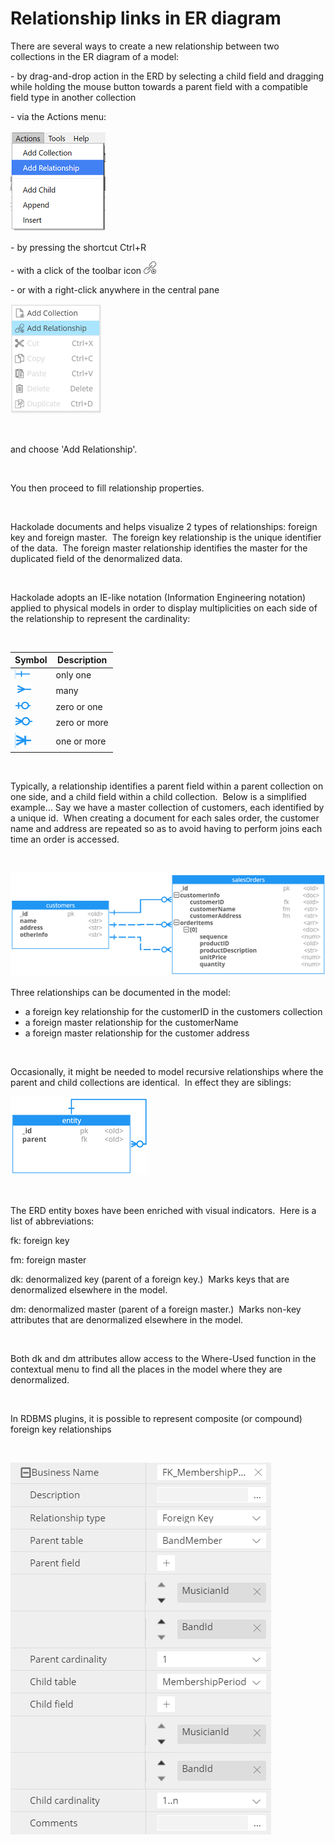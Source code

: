 # Relationship links in ER diagram

There are several ways to create a new relationship between two collections in the ER diagram of a model:

\- by drag-and-drop action in the ERD by selecting a child field and dragging while holding the mouse button towards a parent field with a compatible field type in another collection

\- via the Actions menu:

![Image](<lib/Menu%20-%20Add%20relationship.png>)

\- by pressing the shortcut Ctrl+R

\- with a click of the toolbar icon ![Image](<lib/Icons%20-%20addRelationship.jpeg>)&nbsp;

\- or with a right-click anywhere in the central pane&nbsp;

![Image](<lib/ER%20Diagram%20-%20contextual%20menu%20-%20add%20relationsh.png>)

&nbsp;

and choose 'Add Relationship'. &nbsp;

&nbsp;

You then proceed to fill relationship properties.

&nbsp;

Hackolade documents and helps visualize 2 types of relationships: foreign key and foreign master.&nbsp; The foreign key relationship is the unique identifier of the data.&nbsp; The foreign master relationship identifies the master for the duplicated field of the denormalized data.&nbsp;

&nbsp;

Hackolade adopts an IE-like notation (Information Engineering notation) applied to physical models in order to display multiplicities on each side of the relationship to represent the cardinality:&nbsp;

&nbsp;

| **Symbol** | **Description** |
| --- | --- |
| ![Image](<lib/Relationship%20cardinality%20-%20one.png>) | only one |
| &nbsp;![Image](<lib/Relationship%20cardinality%20-%20many.png>) | many |
| ![Image](<lib/Relationship%20cardinality%20-%20zero-to-one.png>) | zero or one |
| ![Image](<lib/Relationship%20cardinality%20-%20zero-to-many.png>) | zero or more |
| ![Image](<lib/Relationship%20cardinality%20-%20one-to-many.png>) | one or more |


&nbsp;

Typically, a relationship identifies a parent field within a parent collection on one side, and a child field within a child collection.&nbsp; Below is a simplified example... Say we have a master collection of customers, each identified by a unique id.&nbsp; When creating a document for each sales order, the customer name and address are repeated so as to avoid having to perform joins each time an order is accessed. &nbsp;

&nbsp;

![Image](<lib/Relationships%20and%20denormalization.png>)

Three relationships can be documented in the model:

* a foreign key relationship for the customerID in the customers collection
* a foreign master relationship for the customerName
* a foreign master relationship for the customer address

&nbsp;

Occasionally, it might be needed to model recursive relationships where the parent and child collections are identical.&nbsp; In effect they are siblings:

![Image](<lib/Relationships%20-%20siblings.png>)

&nbsp;

The ERD entity boxes have been enriched with visual indicators.&nbsp; Here is a list of abbreviations:

fk: foreign key

fm: foreign master

dk: denormalized key (parent of a foreign key.)&nbsp; Marks keys that are denormalized elsewhere in the model.

dm: denormalized master (parent of a foreign master.)&nbsp; Marks non-key attributes that are denormalized elsewhere in the model. &nbsp;

&nbsp;

Both dk and dm attributes allow access to the Where-Used function in the contextual menu to find all the places in the model where they are denormalized.

&nbsp;

In RDBMS plugins, it is possible to represent composite (or compound) foreign key relationships&nbsp;

&nbsp;

![Image](<lib/Relationships%20-%20composite%20foreign%20keys.png>)

